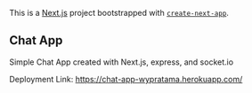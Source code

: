 This is a [Next.js](https://nextjs.org/) project bootstrapped with [`create-next-app`](https://github.com/vercel/next.js/tree/canary/packages/create-next-app).

## Chat App

Simple Chat App created with Next.js, express, and socket.io

Deployment Link: https://chat-app-wypratama.herokuapp.com/
